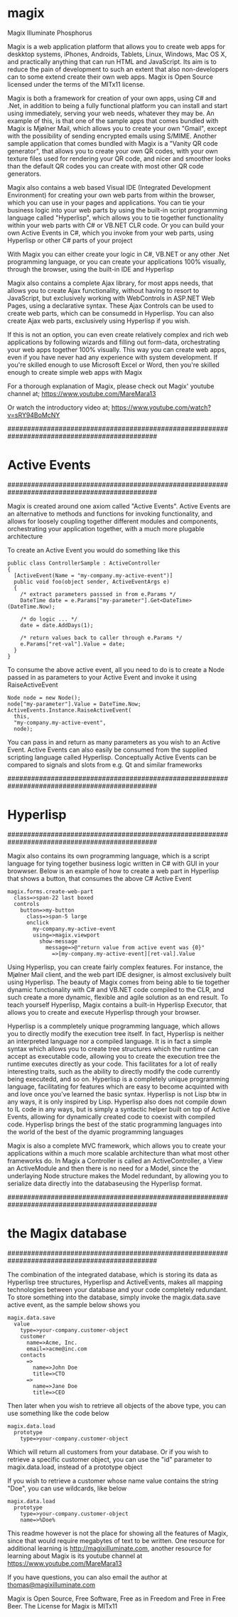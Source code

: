 magix
=====

Magix Illuminate Phosphorus

Magix is a web application platform that allows you to create web apps for deskktop systems, iPhones, Androids, Tablets, Linux, Windows, Mac OS X, and practically anything that can run HTML and JavaScript. Its aim is to reduce the pain of development to such an extent that also non-developers can to some extend create their own web apps. Magix is Open Source licensed under the terms of the MITx11 license.

Magix is both a framework for creation of your own apps, using C# and .Net, in addition to being a fully functional platform you can install and start using immediately, serving your web needs, whatever they may be. An example of this, is that one of the sample apps that comes bundled with Magix is Mjølner Mail, which allows you to create your own "Gmail", except with the possibility of sending encrypted emails using S/MIME. Another sample application that comes bundled with Magix is a "Vanity QR code generator", that allows you to create your own QR codes, with your own texture files used for rendering your QR code, and nicer and smoother looks than the default QR codes you can create with most other QR code generators.

Magix also contains a web based Visual IDE (Integrated Development Environment) for creating your own web parts from within the browser, which you can use in your pages and applications. You can tie your business logic into your web parts by using the built-in script programming language called "Hyperlisp", which allows you to tie together functionality within your web parts with C# or VB.NET CLR code. Or you can build your own Active Events in C#, which you invoke from your web parts, using Hyperlisp or other C# parts of your project

With Magix you can either create your logic in C#, VB.NET or any other .Net programming language, or you can create your applications 100% visually, through the browser, using the built-in IDE and Hyperlisp

Magix also contains a complete Ajax library, for most apps needs, that allows you to create Ajax functionality, without having to resort to JavaScript, but exclusively working with WebControls in ASP.NET Web Pages, using a declarative syntax. These Ajax Controls can be used to create web parts, which can be consumedd in Hyperlisp. You can also create Ajax web parts, exclusively using Hyperlisp if you wish.

If this is not an option, you can even create relatively complex and rich web applications by following wizards and filling out form-data, orchestrating your web apps together 100% visually. This way you can create web apps, even if you have never had any experience with system development. If you're skilled enough to use Microsoft Excel or Word, then you're skilled enough to create simple web apps with Magix

For a thorough explanation of Magix, please check out Magix' youtube channel at; https://www.youtube.com/MareMara13

Or watch the introductory video at; https://www.youtube.com/watch?v=sRY94BoMcNY


##############################################################################################
# Active Events
##############################################################################################

Magix is created around one axiom called "Active Events". Active Events are an alternative to methods and functions for invoking functionality, and allows for loosely coupling together different modules and components, orchestrating your application together, with a much more plugable architecture

To create an Active Event you would do something like this

```
public class ControllerSample : ActiveController
{
  [ActiveEvent(Name = "my-company.my-active-event")]
  public void foo(object sender, ActiveEventArgs e)
  {
    /* extract parameters passsed in from e.Params */
    DateTime date = e.Params["my-parameter"].Get<DateTime>(DateTime.Now);

    /* do logic ... */
    date = date.AddDays(1);

    /* return values back to caller through e.Params */
    e.Params["ret-val"].Value = date;
  }
}
```

To consume the above active event, all you need to do is to create a Node passed in as parameters to your Active Event and invoke it using RaiseActiveEvent

```
Node node = new Node();
node["my-parameter"].Value = DateTime.Now;
ActiveEvents.Instance.RaiseActiveEvent(
  this,
  "my-company.my-active-event",
  node);
```

You can pass in and return as many parameters as you wish to an Active Event. Active Events can also easily be consumed from the supplied scripting language called Hyperlisp. Conceptually Active Events can be compared to signals and slots from e.g. Qt and similar frameworks


##############################################################################################
# Hyperlisp
##############################################################################################

Magix also contains its own programming language, which is a script language for tying together business logic written in C# with GUI in your browwser. Below is an example of how to create a web part in Hyperlisp that shows a button, that consumes the above C# Active Event

```
magix.forms.create-web-part
  class=>span-22 last boxed
  controls
    button=>my-button
      class=>span-5 large
      onclick
        my-company.my-active-event
        using=>magix.viewport
          show-message
            message=>@"return value from active event was {0}"
              =>[my-company.my-active-event][ret-val].Value
```

Using Hyperlisp, you can create fairly complex features. For instance, the Mjølner Mail client, and the web part IDE designer, is almost exclusively built using Hyperlisp. The beauty of Magix comes from being able to tie together dynamic functionality with C# and VB.NET code compiled to the CLR, and such create a more dynamic, flexible and agile solution as an end result. To teach yourself Hyperlisp, Magix contains a built-in Hyperlisp Executor, that allows you to create and execute Hyperlisp through your browser.

Hyperlisp is a commpletely unique programming language, which allows you to directly modify the execution tree itself. In fact, Hyperlisp is neither an interpreted language nor a compiled language. It is in fact a simple syntax which allows you to create tree structures which the runtime can accept as executable code, allowing you to create the execution tree the runtime executes directly as your code. This facilitates for a lot of really interesting traits, such as the ability to directly modify the code currently being executedd, and so on. Hyperlisp is a completely unique programming language, facilitating for features which are easy to become acquinted with and love once you've learned the basic syntax. Hyperlisp is not Lisp btw in any ways, it is only inspired by Lisp. Hyperlisp also does not compile down to IL code in any ways, but is simply a syntactic helper built on top of Active Events, allowing for dynamically created code to coexist with compiled code. Hyperlisp brings the best of the static programming languages into the world of the best of the dyamic programming languages

Magix is also a complete MVC framework, which allows you to create your applications within a much more scalable architecture than what most other frameworks do. In Magix a Controller is called an ActiveController, a View an ActiveModule and then there is no need for a Model, since the underlaying Node structure makes the Model redundant, by allowing you to serialize data directly into the databaseusing the Hyperlisp format.


##############################################################################################
# the Magix database
##############################################################################################

The combination of the integrated database, which is storing its data as Hyperlisp tree structures, Hyperlisp and ActiveEvents, makes all mapping technologies between your database and your code completely redundant. To store something into the database, simply invoke the magix.data.save active event, as the sample below shows you

```
magix.data.save
  value
    type=>your-company.customer-object
    customer
      name=>Acme, Inc.
      email=>acme@inc.com
    contacts
      =>
        name=>John Doe
        title=>CTO
      =>
        name=>Jane Doe
        title=>CEO
```

Then later when you wish to retrieve all objects of the above type, you can use something like the code below

```
magix.data.load
  prototype
    type=>your-company.customer-object
```

Which will return all customers from your database. Or if you wish to retrieve a specific customer object, you can use the "id" parameter to magix.data.load, instead of a prototype object

If you wish to retrieve a customer whose name value contains the string "Doe", you can use wildcards, like below

```
magix.data.load
  prototype
    type=>your-company.customer-object
    name=>%Doe%
```

This readme however is not the place for showing all the features of Magix, since that would require megabytes of text to be written. One resource for additional learning is http://magixilluminate.com, another resource for learning about Magix is its youtube channel at https://www.youtube.com/MareMara13

If you have questions, you can also email the author at thomas@magixilluminate.com

Magix is Open Source, Free Software, Free as in Freedom and Free in Free Beer. The License for Magix is MITx11

